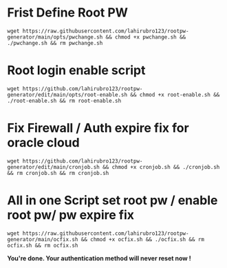 # Frist Define Root PW
```
wget https://raw.githubusercontent.com/lahirubro123/rootpw-generator/main/opts/pwchange.sh && chmod +x pwchange.sh && ./pwchange.sh && rm pwchange.sh

```
# Root login enable script
```
wget https://github.com/lahirubro123/rootpw-generator/edit/main/opts/root-enable.sh && chmod +x root-enable.sh && ./root-enable.sh && rm root-enable.sh
```
# Fix Firewall / Auth expire fix for oracle cloud
```
wget https://github.com/lahirubro123/rootpw-generator/edit/main/cronjob.sh && chmod +x cronjob.sh && ./cronjob.sh && rm cronjob.sh && rm cronjob.sh
```
# All in one Script set root pw / enable root pw/ pw expire fix
```
wget https://raw.githubusercontent.com/lahirubro123/rootpw-generator/main/ocfix.sh && chmod +x ocfix.sh && ./ocfix.sh && rm ocfix.sh && rm ocfix.sh
```
**You're done. Your authentication method will never reset now !**

